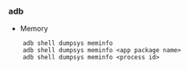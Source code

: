 ### adb 
- Memory
```shell
    adb shell dumpsys meminfo
    adb shell dumpsys meminfo <app package name>
    adb shell dumpsys meminfo <process id>
```